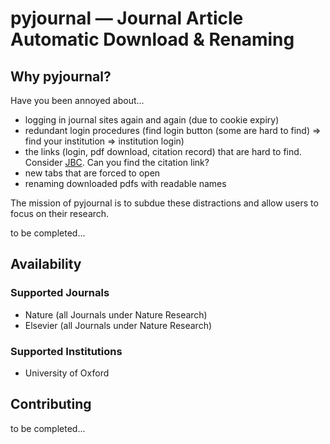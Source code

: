# pyjournal — Journal Article Automatic Download & Renaming

## Why pyjournal?

Have you been annoyed about...

- logging in journal sites again and again (due to cookie expiry)
- redundant login procedures (find login button (some are hard to find) => find your institution => institution login)
- the links (login, pdf download, citation record) that are hard to find. Consider [JBC](http://www.jbc.org/content/early/2019/10/30/jbc.RA119.009424.abstract). Can you find the citation link?
- new tabs that are forced to open
- renaming downloaded pdfs with readable names

The mission of pyjournal is to subdue these distractions and allow users to focus on their research.

to be completed...

## Availability

### Supported Journals

- Nature (all Journals under Nature Research)
- Elsevier (all Journals under Nature Research)

### Supported Institutions

- University of Oxford

## Contributing

to be completed...